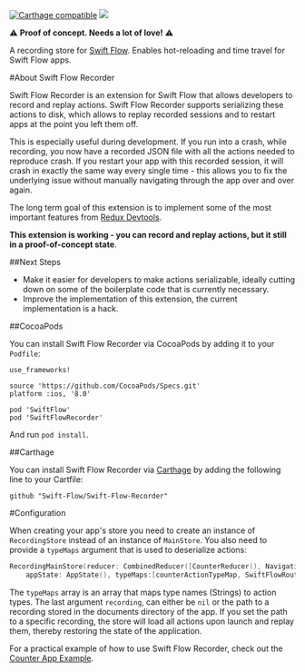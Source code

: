 [![Carthage compatible](https://img.shields.io/badge/Carthage-compatible-4BC51D.svg?style=flat)](https://github.com/Carthage/Carthage) 
[![](https://img.shields.io/badge/license-MIT-blue.svg)](https://github.com/Swift-Flow/Swift-Flow/blob/master/LICENSE.md)

⚠️ **Proof of concept. Needs a lot of love!** ⚠️

A recording store for [Swift Flow](https://github.com/Swift-Flow/Swift-Flow). Enables hot-reloading and time travel for Swift Flow apps.

#About Swift Flow Recorder

Swift Flow Recorder is an extension for Swift Flow that allows developers to record and replay actions. Swift Flow Recorder supports serializing these actions to disk, which allows to replay recorded sessions and to restart apps at the point you left them off.

This is especially useful during development. If you run into a crash, while recording, you now have a recorded JSON file with all the actions needed to reproduce crash. If you restart your app with this recorded session, it will crash in exactly the same way every single time - this allows you to fix the underlying issue without manually navigating through the app over and over again.

The long term goal of this extension is to implement some of the most important features from [Redux Devtools](https://github.com/gaearon/redux-devtools).

**This extension is working - you can record and replay actions, but it still in a proof-of-concept state**.

##Next Steps

- Make it easier for developers to make actions serializable, ideally cutting down on some of the boilerplate code that is currently necessary.
- Improve the implementation of this extension, the current implementation is a hack.

##CocoaPods

You can install Swift Flow Recorder via CocoaPods by adding it to your `Podfile`:

	use_frameworks!

	source 'https://github.com/CocoaPods/Specs.git'
	platform :ios, '8.0'

	pod 'SwiftFlow'
	pod 'SwiftFlowRecorder'
	
And run `pod install`.

##Carthage

You can install Swift Flow Recorder via [Carthage]() by adding the following line to your Cartfile:

	github "Swift-Flow/Swift-Flow-Recorder"

#Configuration

When creating your app's store you need to create an instance of `RecordingStore` instead of an instance of `MainStore`. You also need to provide a `typeMaps` argument that is used to deserialize actions:

```swift
RecordingMainStore(reducer: CombinedReducer([CounterReducer(), NavigationReducer()]),
    appState: AppState(), typeMaps:[counterActionTypeMap, SwiftFlowRouter.typeMap], recording: "recording.json")
```
The `typeMaps` array is an array that maps type names (Strings) to action types.
The last argument `recording`, can either be `nil` or the path to a recording stored in the documents directory of the app. If you set the path to a specific recording, the store will load all actions upon launch and replay them, thereby restoring the state of the application.

For a practical example of how to use Swift Flow Recorder, check out the [Counter App Example](https://github.com/Swift-Flow/CounterExample-Navigation-TimeTravel).

